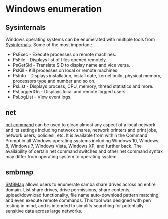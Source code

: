 # Windows enumeration

## Sysinternals

Windows operating systems can be enumerated with multiple tools from [Sysinternals](https://learn.microsoft.com/en-gb/sysinternals/). Some of the most important:

* PsExec - Execute processes on remote machines.
* PsFile - Displays list of files opened remotely.
* PsGetSid - Translate SID to display name and vice versa.
* PsKill - Kill processes on local or remote machines.
* PsInfo - Displays installation, install date, kernel build, physical memory, processors type and number and so on.
* PsList - Displays process, CPU, memory, thread statistics and more.
* PsLoggedOn - Displays local and remote logged users.
* PsLogList - View event logs.

## net

[net command](https://www.computerhope.com/nethlp.htm) can be used to glean almost any aspect of a local network and its settings including network shares, network printers and print jobs, network users, policies!, etc. It is available from within the Command Prompt in all Windows operating systems including Windows 10, Windows 8, Windows 7, Windows Vista, Windows XP, and further back. The availability of certain net command switches and other net command syntax may differ from operating system to operating system.

## smbmap

[SMBMap](https://github.com/ShawnDEvans/smbmap) allows users to enumerate samba share drives across an entire domain. List share drives, drive permissions, share contents, upload/download functionality, file name auto-download pattern matching, and even execute remote commands. This tool was designed with pen testing in mind, and is intended to simplify searching for potentially sensitive data across large networks.
